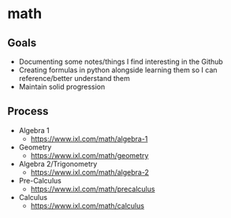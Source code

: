 # math

## Goals
* Documenting some notes/things I find interesting in the Github
* Creating formulas in python alongside learning them so I can reference/better understand them
* Maintain solid progression

## Process
* Algebra 1
  * https://www.ixl.com/math/algebra-1
* Geometry
  * https://www.ixl.com/math/geometry 
* Algebra 2/Trigonometry
  * https://www.ixl.com/math/algebra-2
* Pre-Calculus
  * https://www.ixl.com/math/precalculus
* Calculus
  * https://www.ixl.com/math/calculus
